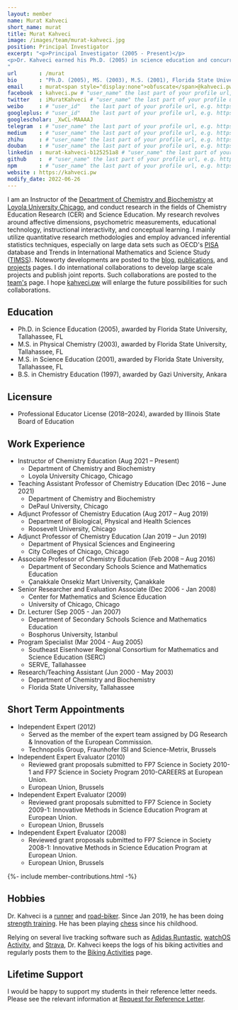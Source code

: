 ```yaml
---
layout: member
name: Murat Kahveci
short_name: murat
title: Murat Kahveci
image: /images/team/murat-kahveci.jpg
position: Principal Investigator
excerpt: "<p>Principal Investigator (2005 - Present)</p>
<p>Dr. Kahveci earned his Ph.D. (2005) in science education and concurrent M.S. degrees in physical chemistry (2003) and science education (2001) from Florida State University.</p>
"
url       : /murat
bio       : "Ph.D. (2005), MS. (2003), M.S. (2001), Florida State University, Tallahassee, FL."
email     : murat<span style="display:none">obfuscate</span>@kahveci.pw
facebook  : kahveci.pw # "user_name" the last part of your profile url, e.g. https://www.facebook.com/user_name
twitter   : iMuratKahveci # "user_name" the last part of your profile url, e.g. https://twitter.com/user_name
weibo     : # "user_id"   the last part of your profile url, e.g. https://www.weibo.com/user_id/profile?...
googleplus: # "user_id"   the last part of your profile url, e.g. https://plus.google.com/u/0/user_id
googlescholar: _XwCL-MAAAAJ
telegram  : # "user_name" the last part of your profile url, e.g. https://t.me/user_name
medium    : # "user_name" the last part of your profile url, e.g. https://medium.com/user_name
zhihu     : # "user_name" the last part of your profile url, e.g. https://www.zhihu.com/people/user_name
douban    : # "user_name" the last part of your profile url, e.g. https://www.douban.com/people/user_name
linkedin  : murat-kahveci-b125251a8 # "user_name" the last part of your profile url, e.g. https://www.linkedin.com/in/user_name
github    :  # "user_name" the last part of your profile url, e.g. https://github.com/user_name
npm       : # "user_name" the last part of your profile url, e.g. https://www.npmjs.com/~user_name
website : https://kahveci.pw
modify_date: 2022-06-26  
---
```


I am an Instructor of the <a class="off" href="https://www.luc.edu/chemistry/">Department of Chemistry and Biochemistry</a> at <a class="off" href="https://www.luc.edu/">Loyola University Chicago</a>, and conduct research in the fields of Chemistry Education Research (CER) and Science Education. My research revolves around affective dimensions, psychometric measurements, educational technology, instructional interactivity, and conceptual learning. I mainly utilize quantitative research methodologies and employ advanced inferential statistics techniques, especially on large data sets such as OECD's [PISA](https://www.oecd.org/pisa/data/) database and Trends in International Mathematics and Science Study ([TIMSS](https://timssandpirls.bc.edu/timss-landing.html)). Noteworty developments are posted to the [blog](/archive), [publications](/publications), and [projects](/projects) pages. I do international collaborations to develop large scale projects and publish joint reports. Such collaborations are posted to the [team's](/team) page. I hope [kahveci.pw](/) will enlarge the future possibilities for such collaborations.

## Education

* Ph.D. in Science Education (2005), awarded by Florida State University, Tallahassee, FL
* M.S. in Physical Chemistry (2003), awarded by Florida State University, Tallahassee, FL
* M.S. in Science Education (2001), awarded by Florida State University, Tallahassee, FL
* B.S. in Chemistry Education (1997), awarded by Gazi University, Ankara

## Licensure

* Professional Educator License (2018–2024), awarded by Illinois State Board of Education

## Work Experience

* Instructor of Chemistry Education (Aug 2021 – Present)
  * Department of Chemistry and Biochemistry
  * Loyola University Chicago, Chicago
* Teaching Assistant Professor of Chemistry Education (Dec 2016 – June 2021)
  * Department of Chemistry and Biochemistry
  * DePaul University, Chicago
* Adjunct Professor of Chemistry Education (Aug 2017 – Aug 2019)
  * Department of Biological, Physical and Health Sciences
  * Roosevelt University, Chicago
* Adjunct Professor of Chemistry Education (Jan 2019 – Jun 2019)
  * Department of Physical Sciences and Engineering
  * City Colleges of Chicago, Chicago  
* Associate Professor of Chemistry Education (Feb 2008 – Aug 2016)
  * Department of Secondary Schools Science and Mathematics Education
  * Çanakkale Onsekiz Mart University, Çanakkale
* Senior Researcher and Evaluation Associate (Dec 2006 - Jan 2008)
  * Center for Mathematics and Science Education
  * University of Chicago, Chicago
* Dr. Lecturer (Sep 2005 - Jan 2007)
  * Department of Secondary Schools Science and Mathematics Education
  * Bosphorus University, Istanbul
* Program Specialist (Mar 2004 - Aug 2005)
  * Southeast Eisenhower Regional Consortium for Mathematics and Science Education (SERC)
  * SERVE, Tallahassee
* Research/Teaching Assistant (Jun 2000 - May 2003)
  * Department of Chemistry and Biochemistry
  * Florida State University, Tallahassee

## Short Term Appointments

* Independent Expert (2012)
  * Served as the member of the expert team assigned by DG Research & Innovation of the European Commission.
  * Technopolis Group, Fraunhofer ISI and Science-Metrix, Brussels
* Independent Expert Evaluator (2010)
  * Reviewed grant proposals submitted to FP7 Science in Society 2010-1 and FP7 Science in Society Program 2010-CAREERS at European Union.
  * European Union, Brussels
* Independent Expert Evaluator (2009)
  * Reviewed grant proposals submitted to FP7 Science in Society 2009-1: Innovative Methods in Science Education Program at European Union.
  * European Union, Brussels
* Independent Expert Evaluator (2008)
  * Reviewed grant proposals submitted to FP7 Science in Society 2008-1: Innovative Methods in Science Education Program at European Union.
  * European Union, Brussels 

{%- include member-contributions.html -%}


## Hobbies

Dr. Kahveci is a [runner](https://twitter.com/iMuratKahveci/status/660367394221768704) and [road-biker](https://twitter.com/iMuratKahveci/status/1299728586673467392). Since Jan 2019, he has been doing [strength training](https://twitter.com/iMuratKahveci/status/1105646512334344192). He has been playing [chess](https://www.chess.com/member/affectivechess) since his childhood.

Relying on several live tracking software such as [Adidas Runtastic](https://www.runtastic.com), [watchOS Activity](https://apps.apple.com/us/app/activity/id1208224953), and [Strava](https://www.strava.com/), Dr. Kahveci keeps the logs of his biking activities and regularly posts them to the [Biking Activities](/biking) page.

## Lifetime Support

I would be happy to support my students in their reference letter needs. Please see the relevant information at [Request for Reference Letter](/xxz).